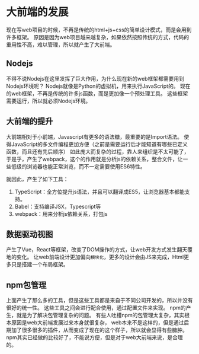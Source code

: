 # 大前端的发展
现在写web项目的时候，不再是传统的html+js+css的简单设计模式，而是会用到许多框架。
原因是因为web项目越来越复杂，如果依然按照传统的方式，代码的重用性不高，难以管理，所以就产生了大前端。

## Nodejs
不得不说Nodejs在这里发挥了巨大作用，为什么现在新的web框架都需要用到Nodejs环境呢？
Nodejs就像是Python的虚拟机，用来执行JavaScript的。
现在的web框架，不再是传统的许多js函数，而是更加像一个预处理工具。
这些框架需要运行，所以就必须Nodejs环境。

## 大前端的提升
大前端相对于小前端，Javascript有更多的语法糖，最重要的是Import语法。
使得JavaScript的多文件编程更加方便（之前是需要运行后才能知道有哪些已定义函数，而且还有先后顺序）
如此庞大而复杂的过程，靠人来组织是不太可能了，于是乎，产生了webpack，这个的作用就是分析js的依赖关系，整合文件，让一些低级的浏览器也能正常浏览，而不一定需要使用ES6特性。

就因此，产生了如下工具：
1. TypeScript：全方位提升js语法，并且可以翻译成ES5，让浏览器基本都能支持。
2. Babel：支持编译JSX，Typescript等
3. webpack：用来分析js依赖关系，打包js

## 数据驱动视图
产生了Vue，React等框架，改变了DOM操作的方式，让web开发方式发生翻天覆地的变化。
让web前端设计更加偏向`模块化`，更多的设计会由JS来完成，Html更多只是搭建一个布局框架。

## npm包管理
上面产生了那么多的工具，但是这些工具都是来自于不同公司开发的，所以并没有很好的统一性。
这些工具之间会进行配合使用，通过配置文件来实现。
npm的产生，就是为了解决包管理复杂的问题。
有些人吐槽npm的包管理太复杂，其实根本原因是web大前端发展过来本身就很复杂，
web本来不是这样的，但是通过后期加了很多很多的插件，从而变成了现在的这个样子，所以就会显得有些臃肿。
npm其实已经做的比较好了，不能说方便，但是对于web大前端来说，是合理的。
